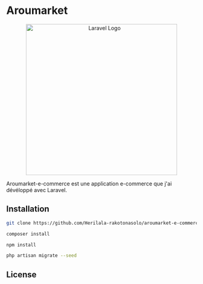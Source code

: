 # Aroumarket

<p align="center"><a href="https://laravel.com" target="_blank"><img src="https://raw.githubusercontent.com/laravel/art/master/logo-lockup/5%20SVG/2%20CMYK/1%20Full%20Color/laravel-logolockup-cmyk-red.svg" width="400" alt="Laravel Logo"></a></p>
Aroumarket-e-commerce est une application e-commerce que j'ai dévéloppé avec Laravel.

## Installation

```bash
git clone https://github.com/Herilala-rakotonasolo/aroumarket-e-commerce.git
```

```bash
composer install
```

```bash
npm install
```

```bash
php artisan migrate --seed
```


## License
